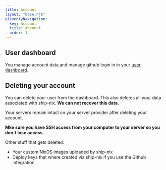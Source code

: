```yaml
---
title: Account
layout: "base.njk"
eleventyNavigation:
  key: Account
  title: Account
  order: 1
---
```


## User dashboard

You manage account data and manage github login in in your <a target="_blank" href="https://ship-nix.com/ShowUser">user dashboard</a>.

## Deleting your account

You can delete your user from the dashboard. This also deletes all your data associated with ship-nix. **We can not recover this data.**

Your servers remain intact on your server provider after deleting your account.

**Mke sure you have SSH access from your computer to your server so you don`t lose access.**

Other stuff that gets deleted:

- Your custom NixOS images uploaded by ship-nix
- Deploy keys that where created via ship-nix if you use the Github integration
